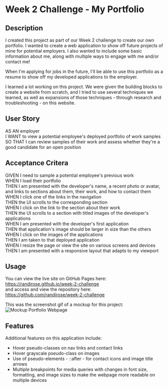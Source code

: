 # Week 2 Challenge - My Portfolio

## Description  

I created this project as part of our Week 2 challenge to create our own portfolio. I wanted to create a web application to show off future projects of mine for potential employers. I also wanted to include some basic information about me, along with multiple ways to engage with me and/or contact me!  

When I'm applying for jobs in the future, I'll be able to use this portfolio as a resume to show off my developed applications to the employer.  

I learned a lot working on this project. We were given the building blocks to create a website from scratch, and I tried to use several techniques we learned, as well as expansions of those techniques - through research and troubleshooting - on this website.

## User Story  

AS AN employer  
I WANT to view a potential employee's deployed portfolio of work samples  
SO THAT I can review samples of their work and assess whether they're a good candidate for an open position  

## Acceptance Critera  

GIVEN I need to sample a potential employee's previous work  
WHEN I load their portfolio  
THEN I am presented with the developer's name, a recent photo or avatar, and links to sections about them, their work, and how to contact them  
WHEN I click one of the links in the navigation  
THEN the UI scrolls to the corresponding section  
WHEN I click on the link to the section about their work  
THEN the UI scrolls to a section with titled images of the developer's applications  
WHEN I am presented with the developer's first application  
THEN that application's image should be larger in size than the others  
WHEN I click on the images of the applications  
THEN I am taken to that deployed application  
WHEN I resize the page or view the site on various screens and devices  
THEN I am presented with a responsive layout that adapts to my viewport  

## Usage

You can view the live site on GitHub Pages here: https://randirose.github.io/week-2-challenge   
and access and view the repository here: https://github.com/randirose/week-2-challenge  

This was the screenshot gif of a mockup for this project:
![Mockup Portfolio Webpage](assets/images/Mockup.gif)

## Features

Additional features on this application include:  
- Hover pseudo-classes on nav links and contact links  
- Hover grayscale pseudo-class on images  
- Use of pseudo-elements - ::after - for contact icons and image title arrows
- Multiple breakpoints for media queries with changes in font size, formatting, and image sizes to make the webpage more readable on multiple devices